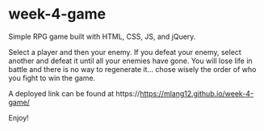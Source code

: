 # week-4-game

Simple RPG game built with HTML, CSS, JS, and jQuery.

Select a player and then your enemy. If you defeat your enemy, select another and defeat it until all your enemies have gone.
You will lose life in battle and there is no way to regenerate it... chose wisely the order of who you fight to win the game. 

A deployed link can be found at https://https://mlang12.github.io/week-4-game/

Enjoy!

